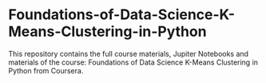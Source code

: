 # Foundations-of-Data-Science-K-Means-Clustering-in-Python
This repository contains the full course materials, Jupiter Notebooks and materials of the course: Foundations of Data Science K-Means Clustering in Python from Coursera.
